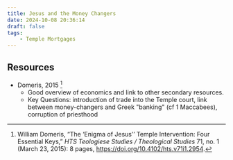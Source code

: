 ```yaml
---
title: Jesus and the Money Changers
date: 2024-10-08 20:36:14
draft: false
tags:
    - Temple Mortgages
---
```


## Resources
- Domeris, 2015 [^1]
    - Good overview of economics and link to other secondary resources.
    - Key Questions: introduction of trade into the Temple court, link between money-changers and Greek "banking" (cf 1 Maccabees), corruption of priesthood


[^1]: William Domeris, “The ‘Enigma of Jesus’’ Temple Intervention: Four Essential Keys,” <i>HTS Teologiese Studies / Theological Studies</i> 71, no. 1 (March 23, 2015): 8 pages, https://doi.org/10.4102/hts.v71i1.2954.
